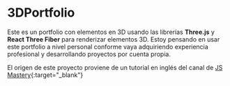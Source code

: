 # 3DPortfolio

Este es un portfolio con elementos en 3D usando las librerías **Three.js** y **React Three Fiber** para renderizar elementos 3D. Estoy pensando en usar este portfolio a nivel personal conforme vaya adquiriendo experiencia profesional y desarrollando proyectos por cuenta propia.

El origen de este proyecto proviene de un tutorial en inglés del canal de [JS Mastery](https://www.youtube.com/@javascriptmastery){:target="_blank"}
